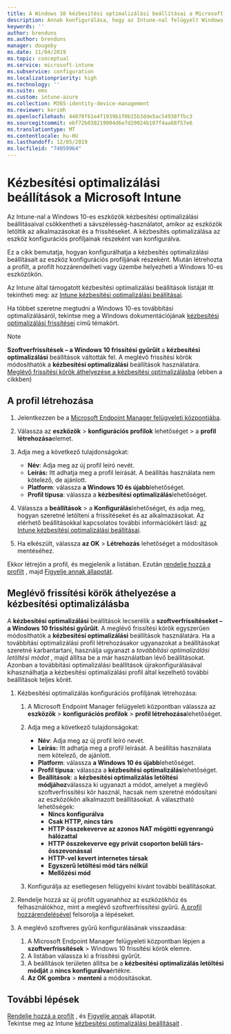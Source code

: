 ```yaml
---
title: A Windows 10 kézbesítési optimalizálási beállításai a Microsoft Intuneban – Azure | Microsoft Docs
description: Annak konfigurálása, hogy az Intune-nal felügyelt Windows 10-es eszközök hogyan használják a kézbesítési optimalizálást. Az Intune-ban hozzon létre egy eszköz-konfigurációs profilt a frissítések internetről történő telepítéséhez. Azt is megtudhatja, hogyan lehet lecserélni a meglévő frissítési gyűrűket egy kézbesítési optimalizálási profillal.
keywords: ''
author: brenduns
ms.author: brenduns
manager: dougeby
ms.date: 11/04/2019
ms.topic: conceptual
ms.service: microsoft-intune
ms.subservice: configuration
ms.localizationpriority: high
ms.technology: ''
ms.suite: ems
ms.custom: intune-azure
ms.collection: M365-identity-device-management
ms.reviewer: kerimh
ms.openlocfilehash: 44078f61e4f1939b1f0b15b3dde5ac54938ffbc3
ms.sourcegitcommit: ebf72b038219904d6e7d20024b107f4aa68f57e6
ms.translationtype: MT
ms.contentlocale: hu-HU
ms.lasthandoff: 12/05/2019
ms.locfileid: "74059964"
---
```

# <a name="delivery-optimization-settings-in-microsoft-intune"></a>Kézbesítési optimalizálási beállítások a Microsoft Intune

Az Intune-nal a Windows 10-es eszközök kézbesítési optimalizálási beállításaival csökkentheti a sávszélesség-használatot, amikor az eszközök letöltik az alkalmazásokat és a frissítéseket. A kézbesítés optimalizálása az eszköz konfigurációs profiljainak részeként van konfigurálva.  

Ez a cikk bemutatja, hogyan konfigurálhatja a kézbesítés optimalizálási beállításait az eszköz konfigurációs profiljának részeként. Miután létrehozta a profilt, a profilt hozzárendelheti vagy üzembe helyezheti a Windows 10-es eszközökön. 

Az Intune által támogatott kézbesítési optimalizálási beállítások listáját itt tekintheti meg: az [Intune kézbesítési optimalizálási beállításai](../delivery-optimization-settings.md).  

Ha többet szeretne megtudni a Windows 10-es továbbítási optimalizálásáról, tekintse meg a Windows dokumentációjának [kézbesítési optimalizálási frissítései](https://docs.microsoft.com/windows/deployment/update/waas-delivery-optimization) című témakört.  

> [!NOTE]
> **Szoftverfrissítések – a Windows 10 frissítési gyűrűit** a **kézbesítési optimalizálási** beállítások váltották fel. A meglévő frissítési körök módosíthatók a **kézbesítési optimalizálási** beállítások használatára. [Meglévő frissítési körök áthelyezése a kézbesítési optimalizálásba](#move-existing-update-rings-to-delivery-optimization) (ebben a cikkben)

## <a name="create-the-profile"></a>A profil létrehozása

1. Jelentkezzen be a [Microsoft Endpoint Manager felügyeleti központjába](https://go.microsoft.com/fwlink/?linkid=2109431).

2. Válassza az **eszközök** > **konfigurációs profilok** lehetőséget > a **profil létrehozása**elemet.

3. Adja meg a következő tulajdonságokat:

    - **Név**: Adja meg az új profil leíró nevét.
    - **Leírás:** Itt adhatja meg a profil leírását. A beállítás használata nem kötelező, de ajánlott.
    - **Platform**: válassza **a Windows 10 és újabb**lehetőséget.
    - **Profil típusa**: válassza a **kézbesítési optimalizálás**lehetőséget.

4. Válassza a **beállítások** > a **Konfigurálás**lehetőséget, és adja meg, hogyan szeretné letölteni a frissítéseket és az alkalmazásokat. Az elérhető beállításokkal kapcsolatos további információkért lásd: [az Intune kézbesítési optimalizálási beállításai](../delivery-optimization-settings.md).

5. Ha elkészült, válassza **az OK** > **Létrehozás** lehetőséget a módosítások mentéséhez.

Ekkor létrejön a profil, és megjelenik a listában. Ezután [rendelje hozzá a profilt](device-profile-assign.md) , majd [Figyelje annak állapotát](device-profile-monitor.md).

## <a name="move-existing-update-rings-to-delivery-optimization"></a>Meglévő frissítési körök áthelyezése a kézbesítési optimalizálásba

A **kézbesítési optimalizálási** beállítások lecserélik a **szoftverfrissítéseket – a Windows 10 frissítési gyűrűit**. A meglévő frissítési körök egyszerűen módosíthatók a **kézbesítési optimalizálási** beállítások használatára. Ha a továbbítási optimalizálási profil létrehozásakor ugyanazokat a beállításokat szeretné karbantartani, használja ugyanazt a *továbbítási optimalizálási letöltési módot* , majd állítsa be a már használatban lévő beállításokat. Azonban a továbbítási optimalizálási beállítások újrakonfigurálásával kihasználhatja a kézbesítési optimalizálási profil által kezelhető további beállítások teljes körét.

1. Kézbesítési optimalizálás konfigurációs profiljának létrehozása:

    1. A Microsoft Endpoint Manager felügyeleti központban válassza az **eszközök** > **konfigurációs profilok** > **profil létrehozása**lehetőséget.
    2. Adja meg a következő tulajdonságokat:

        - **Név**: Adja meg az új profil leíró nevét.
        - **Leírás:** Itt adhatja meg a profil leírását. A beállítás használata nem kötelező, de ajánlott.
        - **Platform**: válassza **a Windows 10 és újabb**lehetőséget.
        - **Profil típusa**: válassza a **kézbesítési optimalizálás**lehetőséget.
        - **Beállítások**: a **kézbesítési optimalizálás letöltési módjához**válassza ki ugyanazt a módot, amelyet a meglévő szoftverfrissítési kör használ, hacsak nem szeretné módosítani az eszközökön alkalmazott beállításokat. A választható lehetőségek:
            - **Nincs konfigurálva**
            - **Csak HTTP, nincs társ**
            - **HTTP összekeverve az azonos NAT mögötti egyenrangú hálózattal**
            - **HTTP összekeverve egy privát csoporton belüli társ-összevonással**
            - **HTTP-vel kevert internetes társak**
            - **Egyszerű letöltési mód társ nélkül**
            - **Mellőzési mód**
    3. Konfigurálja az esetlegesen felügyelni kívánt további beállításokat.

2. Rendelje hozzá az új profilt ugyanahhoz az eszközökhöz és felhasználókhoz, mint a meglévő szoftverfrissítési gyűrű. [A profil hozzárendelésével](device-profile-assign.md) felsorolja a lépéseket.

3. A meglévő szoftveres gyűrű konfigurálásának visszaadása:
    1. A Microsoft Endpoint Manager felügyeleti központban lépjen a **szoftverfrissítések** > Windows 10 frissítési körök elemre.
    2. A listában válassza ki a frissítési gyűrűt.
    3. A beállítások területen állítsa be a **kézbesítési optimalizálás letöltési módját** a **nincs konfigurálva**értékre.
    4. **Az OK gombra** > **menteni** a módosításokat.

## <a name="next-steps"></a>További lépések

[Rendelje hozzá a profilt](device-profile-assign.md) , és [Figyelje annak](device-profile-monitor.md) állapotát.  
Tekintse meg az Intune [kézbesítési optimalizálási beállításait](../delivery-optimization-settings.md) .
